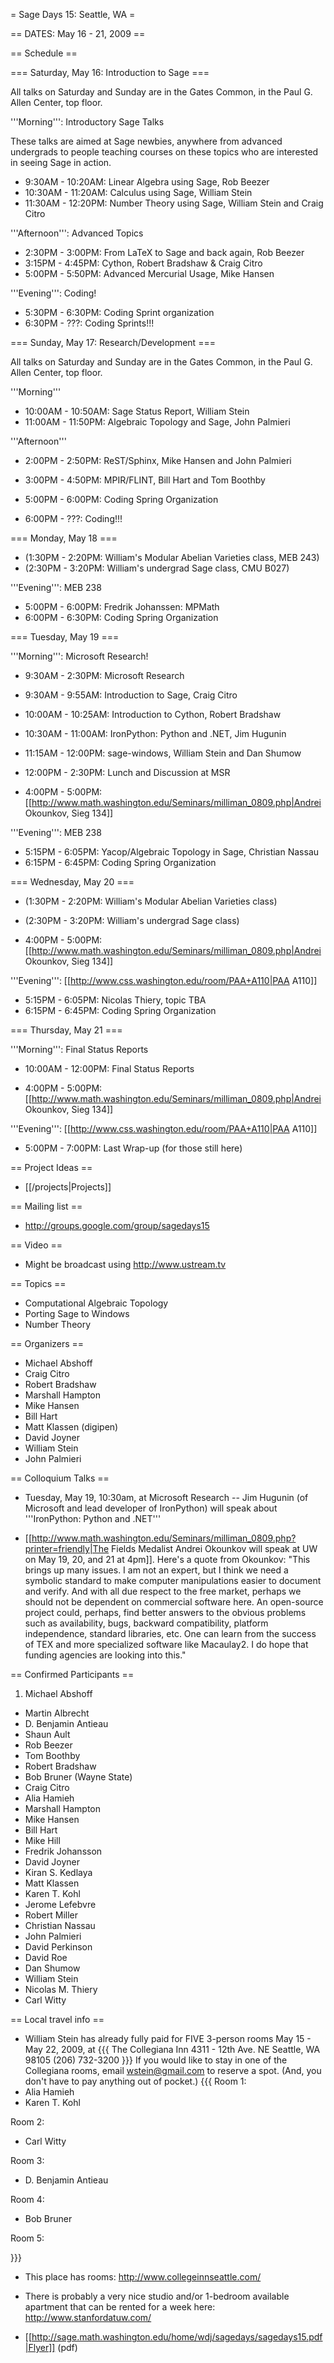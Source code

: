 = Sage Days 15: Seattle, WA =

== DATES: May 16 - 21, 2009 ==

== Schedule ==

=== Saturday, May 16: Introduction to Sage ===

All talks on Saturday and Sunday are in the Gates Common, in the Paul G. Allen Center, top floor.

'''Morning''': Introductory Sage Talks

 These talks are aimed at Sage newbies, anywhere from advanced
 undergrads to people teaching courses on these topics who are
 interested in seeing Sage in action.

 * 9:30AM - 10:20AM: Linear Algebra using Sage, Rob Beezer
 * 10:30AM - 11:20AM: Calculus using Sage, William Stein
 * 11:30AM - 12:20PM: Number Theory using Sage, William Stein and Craig Citro

'''Afternoon''': Advanced Topics

 * 2:30PM - 3:00PM: From LaTeX to Sage and back again, Rob Beezer
 * 3:15PM - 4:45PM: Cython, Robert Bradshaw & Craig Citro
 * 5:00PM - 5:50PM: Advanced Mercurial Usage, Mike Hansen

'''Evening''': Coding!

 * 5:30PM - 6:30PM: Coding Sprint organization
 * 6:30PM - ???: Coding Sprints!!!

=== Sunday, May 17: Research/Development ===

All talks on Saturday and Sunday are in the Gates Common, in the Paul G. Allen Center, top floor.

'''Morning'''

 * 10:00AM - 10:50AM: Sage Status Report, William Stein
 * 11:00AM - 11:50PM: Algebraic Topology and Sage, John Palmieri

'''Afternoon'''

 * 2:00PM - 2:50PM: ReST/Sphinx, Mike Hansen and John Palmieri
 * 3:00PM - 4:50PM: MPIR/FLINT, Bill Hart and Tom Boothby

 * 5:00PM - 6:00PM: Coding Spring Organization
 * 6:00PM - ???: Coding!!!

=== Monday, May 18 ===

 * (1:30PM - 2:20PM: William's Modular Abelian Varieties class, MEB 243)
 * (2:30PM - 3:20PM: William's undergrad Sage class, CMU B027)

'''Evening''': MEB 238

 * 5:00PM - 6:00PM: Fredrik Johanssen: MPMath
 * 6:00PM - 6:30PM: Coding Spring Organization

=== Tuesday, May 19 ===

'''Morning''': Microsoft Research!

 * 9:30AM - 2:30PM: Microsoft Research
 * 9:30AM - 9:55AM: Introduction to Sage, Craig Citro
 * 10:00AM - 10:25AM: Introduction to Cython, Robert Bradshaw
 * 10:30AM - 11:00AM: IronPython: Python and .NET, Jim Hugunin
 * 11:15AM - 12:00PM: sage-windows, William Stein and Dan Shumow
 * 12:00PM - 2:30PM: Lunch and Discussion at MSR

 * 4:00PM - 5:00PM: [[http://www.math.washington.edu/Seminars/milliman_0809.php|Andrei Okounkov, Sieg 134]]

'''Evening''': MEB 238

 * 5:15PM - 6:05PM: Yacop/Algebraic Topology in Sage, Christian Nassau
 * 6:15PM - 6:45PM: Coding Spring Organization

=== Wednesday, May 20 ===

 * (1:30PM - 2:20PM: William's Modular Abelian Varieties class)
 * (2:30PM - 3:20PM: William's undergrad Sage class)

 * 4:00PM - 5:00PM: [[http://www.math.washington.edu/Seminars/milliman_0809.php|Andrei Okounkov, Sieg 134]]

'''Evening''': [[http://www.css.washington.edu/room/PAA+A110|PAA A110]]

 * 5:15PM - 6:05PM: Nicolas Thiery, topic TBA
 * 6:15PM - 6:45PM: Coding Spring Organization

=== Thursday, May 21 ===

'''Morning''': Final Status Reports

 * 10:00AM - 12:00PM: Final Status Reports

 * 4:00PM - 5:00PM: [[http://www.math.washington.edu/Seminars/milliman_0809.php|Andrei Okounkov, Sieg 134]]

'''Evening''': [[http://www.css.washington.edu/room/PAA+A110|PAA A110]]

 * 5:00PM - 7:00PM: Last Wrap-up (for those still here)


== Project Ideas ==
 * [[/projects|Projects]]

== Mailing list ==
 * http://groups.google.com/group/sagedays15

== Video ==
 * Might be broadcast using http://www.ustream.tv

== Topics ==
 * Computational Algebraic Topology
 * Porting Sage to Windows
 * Number Theory

== Organizers ==
 * Michael Abshoff
 * Craig Citro
 * Robert Bradshaw
 * Marshall Hampton
 * Mike Hansen
 * Bill Hart
 * Matt Klassen (digipen)
 * David Joyner
 * William Stein
 * John Palmieri

== Colloquium Talks ==

 * Tuesday, May 19, 10:30am, at Microsoft Research -- Jim Hugunin (of Microsoft and lead developer of IronPython) will speak about '''IronPython: Python and .NET'''

 * [[http://www.math.washington.edu/Seminars/milliman_0809.php?printer=friendly|The Fields Medalist Andrei Okounkov will speak at UW on May 19, 20, and 21 at 4pm]].   Here's a quote from Okounkov: "This brings up many issues. I am not an expert, but I think we need a symbolic standard to make computer manipulations easier to document and verify. And with all due respect to the free market, perhaps we should not be dependent on commercial software here. An open-source project could, perhaps, find better answers to the obvious problems such as availability, bugs, backward compatibility, platform independence, standard libraries, etc. One can learn from the success of TEX and more specialized software like Macaulay2. I do hope that funding agencies are looking into this."

== Confirmed Participants ==

 1. Michael Abshoff
 * Martin Albrecht
 * D. Benjamin Antieau
 * Shaun Ault
 * Rob Beezer
 * Tom Boothby
 * Robert Bradshaw
 * Bob Bruner (Wayne State)
 * Craig Citro
 * Alia Hamieh
 * Marshall Hampton
 * Mike Hansen
 * Bill Hart
 * Mike Hill
 * Fredrik Johansson
 * David Joyner
 * Kiran S. Kedlaya
 * Matt Klassen
 * Karen T. Kohl
 * Jerome Lefebvre
 * Robert Miller
 * Christian Nassau
 * John Palmieri
 * David Perkinson
 * David Roe
 * Dan Shumow
 * William Stein
 * Nicolas M. Thiery
 * Carl Witty

== Local travel info ==

* William Stein has already fully paid for FIVE 3-person rooms May 15 - May 22, 2009, at 
{{{
    The Collegiana Inn
    4311 - 12th Ave. NE
    Seattle, WA 98105
    (206) 732-3200
}}}
If you would like to stay in one of the Collegiana rooms, email wstein@gmail.com to reserve a spot. (And, you don't have to pay anything out of pocket.)
{{{
Room 1:
 * Alia Hamieh
 * Karen T. Kohl

Room 2:
 * Carl Witty

Room 3:
 * D. Benjamin Antieau

Room 4:
 * Bob Bruner

Room 5:

}}}

 * This place has rooms: http://www.collegeinnseattle.com/ 

 * There is probably a very nice studio and/or 1-bedroom available apartment that can be rented for a week here: http://www.stanfordatuw.com/


 * [[http://sage.math.washington.edu/home/wdj/sagedays/sagedays15.pdf|Flyer]] (pdf)
